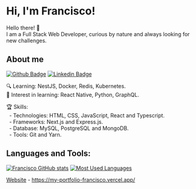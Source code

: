 # Hi, I'm Francisco! 

Hello there! :wave: <br>
I am a Full Stack Web Developer, curious by nature and always looking for new challenges.

## About me

[![Github Badge](https://img.shields.io/badge/-Github-000?style=flat-square&logo=Github&logoColor=white&link=https://github.com/fagnerpsantos)](https://github.com/asqgk)
[![Linkedin Badge](https://img.shields.io/badge/-LinkedIn-blue?style=flat-square&logo=Linkedin&logoColor=white&link=https://www.linkedin.com/in/francisco-nedir-dos-passos-95b6a217a/)](https://www.linkedin.com/in/francisco-nedir-dos-passos-95b6a217a/)

:mag: Learning: NestJS, Docker, Redis, Kubernetes.<br>
💬 Interest in learning: React Native, Python, GraphQL.

:trophy: Skills: <br>
&nbsp;&nbsp;- Technologies: HTML, CSS, JavaScript, React and Typescript.<br>
&nbsp;&nbsp;- Frameworks: Next.js and Express.js.<br>
&nbsp;&nbsp;- Database: MySQL, PostgreSQL and MongoDB.<br>
&nbsp;&nbsp;- Tools: Git and Yarn.<br>

## Languages and Tools:
[![Francisco GitHub stats](https://github-readme-stats.vercel.app/api?username=asqgk&theme=github_dark)](https://github.com/asqgk/github-readme-stats)
[![Most Used Languages](https://github-readme-stats.vercel.app/api/top-langs/?username=asqgk&layout=compact&theme=github_dark)](https://github.com/asqgk/github-readme-stats)

[Website](#) - https://my-portfolio-francisco.vercel.app/ <br>
